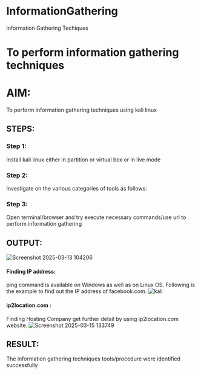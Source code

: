 # InformationGathering
Information Gathering Techiques

# To perform information gathering techniques

# AIM:

To perform information gathering techniques using kali linux 

## STEPS:

### Step 1:

Install kali linux either in partition or virtual box or in live mode

### Step 2:

Investigate on the various categories of tools as follows:

### Step 3:
Open terminal/browser and try execute necessary commands/use url to perform information gathering


## OUTPUT:
![Screenshot 2025-03-13 104206](https://github.com/user-attachments/assets/c8b9433c-ac6e-4959-8178-cd1efcce20b7)

#### Finding IP address:
ping command is available on Windows as well as on Linux OS. Following is the example to find out the IP address of facebook.com.
![kali](https://github.com/user-attachments/assets/ce5333e7-1521-446c-8a3c-5b5b82fe16a8)

#### ip2location.com :
Finding Hosting Company
get further detail by using ip2location.com website.
![Screenshot 2025-03-15 133749](https://github.com/user-attachments/assets/a2c26c67-8442-4272-98c2-c23fa751fe63)

## RESULT:
The information gathering techniques tools/procedure were  identified successfully
